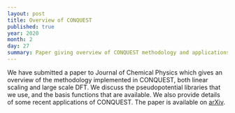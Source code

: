 ```yaml
---
layout: post
title: Overview of CONQUEST
published: true
year: 2020
month: 2
day: 27
summary: Paper giving overview of CONQUEST methodology and applications
---
```

We have submitted a paper to Journal of Chemical Physics which gives
an overview of the methodology implemented in CONQUEST, both linear
scaling and large scale DFT.  We discuss the pseudopotential libraries
that we use, and the basis functions that are available.  We also
provide details of some recent applications of CONQUEST.
The paper is available on [arXiv](https://arxiv.org/abs/1907.05768).

